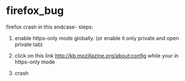 # firefox_bug 
firefox crash in this endcase-
steps:
1. enable https-only mode globally. (or enable it only private and open private tab)

2. click on this link http://kb.mozillazine.org/about:config while your in https-only mode

3. crash

